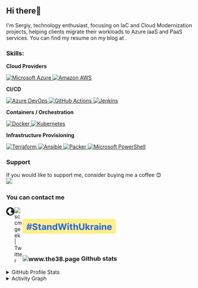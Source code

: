 ## Hi there👋

I'm Sergiy, technology enthusiast, focusing on IaC and Cloud Modernization projects, helping clients migrate their workloads to Azure IaaS and PaaS services. You can find my resume on my blog at <a href="https://resume.the38.page" target="_blank"></a>.

### Skills: 

<p align="left">
<strong>Cloud Providers</strong> <p>

  <a href="https://portal.azure.com" target="_blank">
    <img src="https://img.shields.io/badge/microsoft%20azure-0089D6?style=for-the-badge&logo=microsoft-azure&logoColor=white" alt="Microsoft Azure">
  </a>

  <a href="https://aws.amazon.com/" target="_blank">
    <img src="https://img.shields.io/badge/Amazon_AWS-FF9900?style=for-the-badge&logo=amazonaws&logoColor=white" alt="Amazon AWS">
  </a>
</p>

<p align="left">
<strong>CI/CD</strong> <p>

  <a href="https://dev.azure.com" target="_blank">
    <img src="https://img.shields.io/badge/Azure_DevOps-0078D7?style=for-the-badge&logo=azure-devops&logoColor=white" alt="Azure DevOps">
  </a>
  
  <a href="https://github.com/features/actions" target="_blank">
    <img src="https://img.shields.io/badge/GitHub_Actions-2088FF?style=for-the-badge&logo=github-actions&logoColor=white" alt="GitHub Actions"> 
  </a>
  
  <a href="https://www.jenkins.io" target="_blank">
    <img src="https://img.shields.io/badge/Jenkins-D24939?style=for-the-badge&logo=Jenkins&logoColor=white" alt="Jenkins">
  </a>
</p>

<p align="left">
<strong>Containers / Orchestration</strong> <p>

  <a href="https://www.docker.com" target="_blank">
    <img src="https://img.shields.io/badge/Docker-2CA5E0?style=for-the-badge&logo=docker&logoColor=white" alt="Docker">
  </a>
  
  <a href="https://kubernetes.io" target="_blank">
    <img src="https://img.shields.io/badge/kubernetes-326ce5.svg?&style=for-the-badge&logo=kubernetes&logoColor=white" alt="Kubernetes">
  </a>
</p>

<p align="left">
<strong>Infrastructure Provisioning</strong> <p>

   <a href="https://www.terraform.io" target="_blank">
    <img src="https://img.shields.io/badge/Terraform-7B42BC?style=for-the-badge&logo=terraform&logoColor=white" alt="Terraform">
  </a>

  <a href="https://www.ansible.com" target="_blank">
    <img src="https://img.shields.io/badge/Ansible-EE0000?style=for-the-badge&logo=ansible&logoColor=white" alt="Ansible">
  </a>
  
  <a href="https://www.packer.io" target="_blank">
    <img src="https://img.shields.io/static/v1?style=for-the-badge&message=Packer&color=02A8EF&logo=Packer&logoColor=FFFFFF&label=" alt="Packer">
  </a>

  <a href="https://docs.microsoft.com/en-us/powershell" target="_blank">
    <img src="https://img.shields.io/badge/powershell-5391FE?style=for-the-badge&logo=powershell&logoColor=white" alt="Microsoft PowerShell">
  </a>
</p>

### Support
If you would like to support me, consider buying me a coffee 😊 <br>
<a href="https://www.buymeacoffee.com/sergiy"><img src="https://cdn.buymeacoffee.com/buttons/v2/default-yellow.png" width="125" /></a>

### You can contact me

[<img align="left" alt="www.the38.page" width="22" src="https://raw.githubusercontent.com/iconic/open-iconic/master/svg/globe.svg" />][website]
[<img align="left" alt="sccmgeek | Twitter" width="22" src="https://cdn.jsdelivr.net/npm/simple-icons@v3/icons/twitter.svg" />][twitter]<br/>

[![StandWithUkraine](https://raw.githubusercontent.com/vshymanskyy/StandWithUkraine/main/badges/StandWithUkraine.svg)](https://github.com/vshymanskyy/StandWithUkraine/blob/main/docs/README.md)


&nbsp;
&nbsp;
### <img align="center" alt="www.the38.page" width="22" src="https://static.wikia.nocookie.net/logopedia/images/7/7f/GitHub_logo_%28Ukraine%29.svg"> Github stats

<details> 
  <summary>GitHub Profile Stats</summary>
  <br/>
 
<a href="https://github.com/anuraghazra/github-readme-stats"><img alt="Sergiy's Top Languages" src="https://github-readme-stats.vercel.app/api/top-langs/?username=stsyg&langs_count=8&layout=compact&theme=default&hide_border=true&bg_color=fff&title_color=000&icon_color=000" height="192px"/></a><a href="https://github.com/anuraghazra/github-readme-stats"><img alt="Sergiy's Github Stats" src="https://github-readme-stats.vercel.app/api/?username=stsyg&show_icons=true&count_private=true&theme=default&hide_border=true&bg_color=fff&title_color=00E676&icon_color=00E676" height="192px"/></a>
   <br/>
</details>

<details>
  <summary>Activity Graph</summary>
  <br/>
 
<a href="https://github.com/ashutosh00710/github-readme-activity-graph"><img alt="Sergiy's Activity Graph" src="https://github-readme-activity-graph.vercel.app/graph/?username=stsyg&bg_color=fff&color=000&line=00E676&point=000&hide_border=true" /></a>
</details>

[website]: https://www.the38.page
[twitter]: https://twitter.com/sccmgeek
[terraform]: https://www.terraform.io
[azuredevops]: https://dev.azure.com
[jenkins]: https://www.jenkins.io
[powershell]: https://docs.microsoft.com/en-us/powershell
[docker]: https://www.docker.com
[icons]: https://github.com/alexandresanlim/Badges4-README.md-Profile
